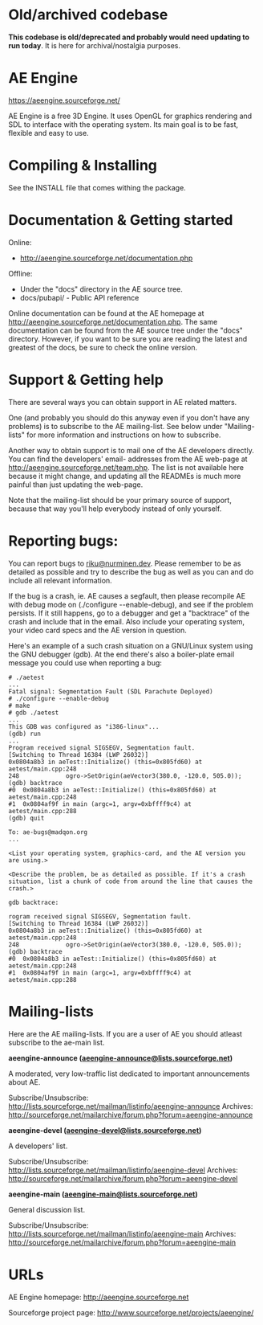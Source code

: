 # Old/archived codebase

**This codebase is old/deprecated and probably would need updating to run today**. It is here for archival/nostalgia purposes.

# AE Engine

https://aeengine.sourceforge.net/

AE Engine is a free 3D Engine. It uses OpenGL for graphics 
rendering and SDL to interface with the operating system.
Its main goal is to be fast, flexible and easy to use.


# Compiling & Installing

See the INSTALL file that comes withing the package.


# Documentation & Getting started

Online:
  - http://aeengine.sourceforge.net/documentation.php

Offline:
  - Under the "docs" directory in the AE source tree.
  - docs/pubapi/ - Public API reference

Online documentation can be found at the AE homepage at
http://aeengine.sourceforge.net/documentation.php. The
same documentation can be found from the AE source tree
under the "docs" directory. However, if you want to be
sure you are reading the latest and greatest of the docs,
be sure to check the online version.


# Support & Getting help

There are several ways you can obtain support in AE related
matters.

One (and probably you should do this anyway even if you don't
have any problems) is to subscribe to the AE mailing-list. See
below under "Mailing-lists" for more information and
instructions on how to subscribe.

Another way to obtain support is to mail one of the AE
developers directly. You can find the developers' email-
addresses from the AE web-page at
http://aeengine.sourceforge.net/team.php. The list is not
available here because it might change, and updating all the
READMEs is much more painful than just updating the web-page.

Note that the mailing-list should be your primary source of
support, because that way you'll help everybody instead of only
yourself.


# Reporting bugs:

You can report bugs to riku@nurminen.dev. Please remember to
be as detailed as possible and try to describe the bug as well
as you can and do include all relevant information.

If the bug is a crash, ie. AE causes a segfault, then please
recompile AE with debug mode on (./configure --enable-debug),
and see if the problem persists. If it still happens, go to a
debugger and get a "backtrace" of the crash and include that
in the email. Also include your operating system, your video
card specs and the AE version in question.

Here's an example of a such crash situation on a GNU/Linux
system using the GNU debugger (gdb). At the end there's also 
a boiler-plate email message you could use when reporting a bug:

```
# ./aetest
...
Fatal signal: Segmentation Fault (SDL Parachute Deployed)
# ./configure --enable-debug
# make
# gdb ./aetest
...
This GDB was configured as "i386-linux"...
(gdb) run
...
Program received signal SIGSEGV, Segmentation fault.
[Switching to Thread 16384 (LWP 26032)]
0x0804a8b3 in aeTest::Initialize() (this=0x805fd60) at aetest/main.cpp:248
248             ogro->SetOrigin(aeVector3(380.0, -120.0, 505.0));
(gdb) backtrace
#0  0x0804a8b3 in aeTest::Initialize() (this=0x805fd60) at aetest/main.cpp:248
#1  0x0804af9f in main (argc=1, argv=0xbffff9c4) at aetest/main.cpp:288
(gdb) quit
```

```
To: ae-bugs@madqon.org
...

<List your operating system, graphics-card, and the AE version you
are using.>

<Describe the problem, be as detailed as possible. If it's a crash
situation, list a chunk of code from around the line that causes the
crash.>

gdb backtrace:

rogram received signal SIGSEGV, Segmentation fault.
[Switching to Thread 16384 (LWP 26032)]
0x0804a8b3 in aeTest::Initialize() (this=0x805fd60) at aetest/main.cpp:248
248             ogro->SetOrigin(aeVector3(380.0, -120.0, 505.0));
(gdb) backtrace
#0  0x0804a8b3 in aeTest::Initialize() (this=0x805fd60) at aetest/main.cpp:248
#1  0x0804af9f in main (argc=1, argv=0xbffff9c4) at aetest/main.cpp:288
```

# Mailing-lists

Here are the AE mailing-lists. If you are a user of AE you
should atleast subscribe to the ae-main list.

**aeengine-announce (aeengine-announce@lists.sourceforge.net)**

A moderated, very low-traffic list dedicated to important announcements about AE.

Subscribe/Unsubscribe: http://lists.sourceforge.net/mailman/listinfo/aeengine-announce
Archives: http://sourceforge.net/mailarchive/forum.php?forum=aeengine-announce

**aeengine-devel (aeengine-devel@lists.sourceforge.net)**

A developers' list.

Subscribe/Unsubscribe: http://lists.sourceforge.net/mailman/listinfo/aeengine-devel
Archives: http://sourceforge.net/mailarchive/forum.php?forum=aeengine-devel

**aeengine-main (aeengine-main@lists.sourceforge.net)**

General discussion list.

Subscribe/Unsubscribe: http://lists.sourceforge.net/mailman/listinfo/aeengine-main
Archives: http://sourceforge.net/mailarchive/forum.php?forum=aeengine-main


# URLs

AE Engine homepage: http://aeengine.sourceforge.net

Sourceforge project page: http://www.sourceforge.net/projects/aeengine/
